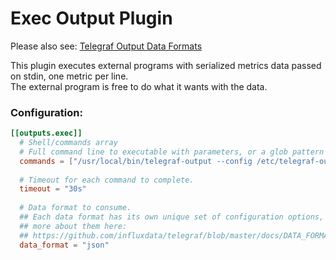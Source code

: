 # Exec Output Plugin

Please also see: [Telegraf Output Data Formats](https://github.com/influxdata/telegraf/blob/master/docs/DATA_FORMATS_OUTPUT.md)

This plugin executes external programs with serialized metrics data passed on stdin, one metric per line.  
The external program is free to do what it wants with the data.

### Configuration:

```toml
[[outputs.exec]]
  # Shell/commands array
  # Full command line to executable with parameters, or a glob pattern to run all matching files.
  commands = ["/usr/local/bin/telegraf-output --config /etc/telegraf-output.conf"]
  
  # Timeout for each command to complete.
  timeout = "30s"
  
  # Data format to consume.
  ## Each data format has its own unique set of configuration options, read
  ## more about them here:
  ## https://github.com/influxdata/telegraf/blob/master/docs/DATA_FORMATS_OUTPUT.md
  data_format = "json"
```
